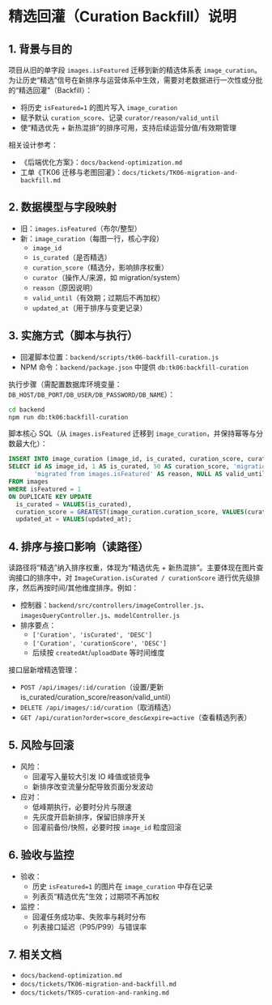 # 精选回灌（Curation Backfill）说明

## 1. 背景与目的

项目从旧的单字段 `images.isFeatured` 迁移到新的精选体系表 `image_curation`。为让历史“精选”信号在新排序与运营体系中生效，需要对老数据进行一次性或分批的“精选回灌”（Backfill）：

- 将历史 `isFeatured=1` 的图片写入 `image_curation`
- 赋予默认 `curation_score`、记录 `curator/reason/valid_until`
- 使“精选优先 + 新热混排”的排序可用，支持后续运营分值/有效期管理

相关设计参考：
- 《后端优化方案》：`docs/backend-optimization.md`
- 工单《TK06 迁移与老图回灌》：`docs/tickets/TK06-migration-and-backfill.md`

## 2. 数据模型与字段映射

- 旧：`images.isFeatured`（布尔/整型）
- 新：`image_curation`（每图一行，核心字段）
  - `image_id`
  - `is_curated`（是否精选）
  - `curation_score`（精选分，影响排序权重）
  - `curator`（操作人/来源，如 migration/system）
  - `reason`（原因说明）
  - `valid_until`（有效期；过期后不再加权）
  - `updated_at`（用于排序与变更记录）

## 3. 实施方式（脚本与执行）

- 回灌脚本位置：`backend/scripts/tk06-backfill-curation.js`
- NPM 命令：`backend/package.json` 中提供 `db:tk06:backfill-curation`

执行步骤（需配置数据库环境变量：`DB_HOST/DB_PORT/DB_USER/DB_PASSWORD/DB_NAME`）：

```bash
cd backend
npm run db:tk06:backfill-curation
```

脚本核心 SQL（从 `images.isFeatured` 迁移到 `image_curation`，并保持幂等与分数最大化）：

```sql
INSERT INTO image_curation (image_id, is_curated, curation_score, curator, reason, valid_until, created_at, updated_at)
SELECT id AS image_id, 1 AS is_curated, 50 AS curation_score, 'migration' AS curator,
       'migrated from images.isFeatured' AS reason, NULL AS valid_until, NOW(), NOW()
FROM images
WHERE isFeatured = 1
ON DUPLICATE KEY UPDATE
  is_curated = VALUES(is_curated),
  curation_score = GREATEST(image_curation.curation_score, VALUES(curation_score)),
  updated_at = VALUES(updated_at);
```

## 4. 排序与接口影响（读路径）

读路径将“精选”纳入排序权重，体现为“精选优先 + 新热混排”。主要体现在图片查询接口的排序中，对 `ImageCuration.isCurated / curationScore` 进行优先级排序，然后再按时间/其他维度排序。例如：

- 控制器：`backend/src/controllers/imageController.js`、`imagesQueryController.js`、`modelController.js`
- 排序要点：
  - `['Curation', 'isCurated', 'DESC']`
  - `['Curation', 'curationScore', 'DESC']`
  - 后续按 `createdAt`/`uploadDate` 等时间维度

接口层新增精选管理：
- `POST /api/images/:id/curation`（设置/更新 is_curated/curation_score/reason/valid_until）
- `DELETE /api/images/:id/curation`（取消精选）
- `GET /api/curation?order=score_desc&expire=active`（查看精选列表）

## 5. 风险与回滚

- 风险：
  - 回灌写入量较大引发 IO 峰值或锁竞争
  - 新排序改变流量分配导致页面分发波动
- 应对：
  - 低峰期执行，必要时分片与限速
  - 先灰度开启新排序，保留旧排序开关
  - 回灌前备份/快照，必要时按 `image_id` 粒度回滚

## 6. 验收与监控

- 验收：
  - 历史 `isFeatured=1` 的图片在 `image_curation` 中存在记录
  - 列表页“精选优先”生效；过期项不再加权
- 监控：
  - 回灌任务成功率、失败率与耗时分布
  - 列表接口延迟（P95/P99）与错误率

## 7. 相关文档

- `docs/backend-optimization.md`
- `docs/tickets/TK06-migration-and-backfill.md`
- `docs/tickets/TK05-curation-and-ranking.md`


